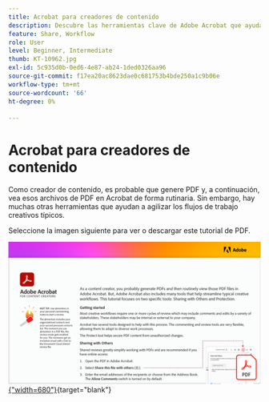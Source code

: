 ```yaml
---
title: Acrobat para creadores de contenido
description: Descubre las herramientas clave de Adobe Acrobat que ayudan a agilizar los flujos de trabajo creativos
feature: Share, Workflow
role: User
level: Beginner, Intermediate
thumb: KT-10962.jpg
exl-id: 5c935d0b-0ed6-4e87-ab24-1ded0326aa96
source-git-commit: f17ea20ac8623dae0c681753b4bde250a1c9b06e
workflow-type: tm+mt
source-wordcount: '66'
ht-degree: 0%

---
```


# Acrobat para creadores de contenido

Como creador de contenido, es probable que genere PDF y, a continuación, vea esos archivos de PDF en Acrobat de forma rutinaria. Sin embargo, hay muchas otras herramientas que ayudan a agilizar los flujos de trabajo creativos típicos.

Seleccione la imagen siguiente para ver o descargar este tutorial de PDF.

[![Imagen de la primera página del tutorial](assets/Acrobatforcontentcreators.png){&quot;width=680&quot;}](assets/Acrobat-for-Content-Creators.pdf){target="blank"}
